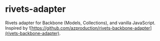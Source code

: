 rivets-adapter
==============

Rivets adapter for Backbone (Models, Collections), and vanilla JavaScript.
Inspired by ![https://github.com/azproduction/rivets-backbone-adapter](rivets-backbone-adapter).
